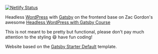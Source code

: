 [![Netlify Status](https://api.netlify.com/api/v1/badges/c973d1a0-3fcc-4f95-b925-77f6be266de2/deploy-status)](https://app.netlify.com/sites/laughing-yonath-3696b3/deploys)

Headless [WordPress](https://wordpress.org/) with [Gatsby](https://www.gatsbyjs.com/) on the frontend base on Zac Gordon's awesome [Headless WordPress with Gatsby Course](https://javascriptforwp.com/product/headless-wordpress-and-gatsby/)

This is not meant to be pretty but functional, please don't pay much attention to the styling 😄 have fun coding!

Website based on the [Gatsby Starter Default](https://github.com/gatsbyjs/gatsby-starter-default) template.
